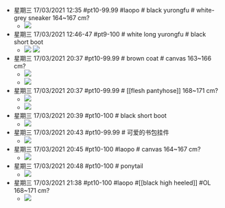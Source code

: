 - 星期三 17/03/2021 12:35 #pt10-99.99 #laopo # black yurongfu # white-grey sneaker   164~167 cm?
    - ![](https://firebasestorage.googleapis.com/v0/b/firescript-577a2.appspot.com/o/imgs%2Fapp%2FXELiu-NovaKG%2FNI4jBqPNq0.png?alt=media&token=6a94c081-b69b-4f5a-b4cb-dba768dcebaa)
- 星期三 17/03/2021 12:46-47 #pt9-100 # white long yurongfu # black short boot
    - ![](https://firebasestorage.googleapis.com/v0/b/firescript-577a2.appspot.com/o/imgs%2Fapp%2FXELiu-NovaKG%2FEQ-c0ZZVgn.jpg?alt=media&token=cd22c42e-5b79-4662-81de-dea386c8d3bf)
![](https://firebasestorage.googleapis.com/v0/b/firescript-577a2.appspot.com/o/imgs%2Fapp%2FXELiu-NovaKG%2FbLY5CaFNbW.png?alt=media&token=06f57546-6866-4890-ae0d-41173ad06a77)  
- 星期三 17/03/2021 20:37 #pt10-99.99 # brown coat # canvas   163~166 cm?
    - ![](https://firebasestorage.googleapis.com/v0/b/firescript-577a2.appspot.com/o/imgs%2Fapp%2FXELiu-NovaKG%2F68SyJ3YDEt.png?alt=media&token=dc62b62a-b68f-4830-b4a6-fa3deec68048)
    - ![](https://firebasestorage.googleapis.com/v0/b/firescript-577a2.appspot.com/o/imgs%2Fapp%2FXELiu-NovaKG%2FG8WHn_1ws-.png?alt=media&token=33eaad71-b3c4-4e46-a56c-c8987236a27b) 
- 星期三 17/03/2021 20:37 #pt10-99.99 # [[flesh pantyhose]]   168~171 cm?
    - ![](https://firebasestorage.googleapis.com/v0/b/firescript-577a2.appspot.com/o/imgs%2Fapp%2FXELiu-NovaKG%2F5NBvg1p9pE.png?alt=media&token=d3fb1389-091b-4c29-a06e-e14e47bfed10)
    - ![](https://firebasestorage.googleapis.com/v0/b/firescript-577a2.appspot.com/o/imgs%2Fapp%2FXELiu-NovaKG%2Fdhqc6L2ADl.png?alt=media&token=859449ec-d6f5-4714-86c9-e809e7fa7198) 
- 星期三 17/03/2021 20:39 #pt10-100 # black short boot
    - ![](https://firebasestorage.googleapis.com/v0/b/firescript-577a2.appspot.com/o/imgs%2Fapp%2FXELiu-NovaKG%2FzBvKeP72Oh.png?alt=media&token=8a74ba2c-b671-41c3-aca9-c3987e4a4537) 
- 星期三 17/03/2021 20:43 #pt10-99.99 # 可爱的书包挂件  
    - ![](https://firebasestorage.googleapis.com/v0/b/firescript-577a2.appspot.com/o/imgs%2Fapp%2FXELiu-NovaKG%2FzbKGJrEZg2.png?alt=media&token=2b70add5-adf3-47f7-8930-b9bdb119ffa9) 
- 星期三 17/03/2021 20:45 #pt10-100 #laopo # canvas   164~167 cm?
    - ![](https://firebasestorage.googleapis.com/v0/b/firescript-577a2.appspot.com/o/imgs%2Fapp%2FXELiu-NovaKG%2FainBNZRdB_.png?alt=media&token=03fa3556-316f-488d-9a71-b5a246cac432)
- 星期三 17/03/2021 20:48 #pt10-100 # ponytail
    - ![](https://firebasestorage.googleapis.com/v0/b/firescript-577a2.appspot.com/o/imgs%2Fapp%2FXELiu-NovaKG%2F5VGSLujloM.png?alt=media&token=59ac58b4-bd17-4599-a30c-707d3e9ef6fd) 
- 星期三 17/03/2021 21:38 #pt10-100 #laopo #[[black high heeled]] #OL   168~171 cm?
    - ![](https://firebasestorage.googleapis.com/v0/b/firescript-577a2.appspot.com/o/imgs%2Fapp%2FXELiu-NovaKG%2FT_RwSu2N7A.jpg?alt=media&token=c58d6882-6add-40a8-89fd-25dfe39bce2b)
